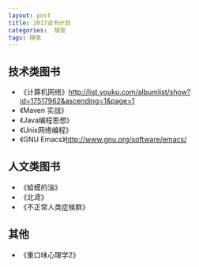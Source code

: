```yaml
---
layout: post
title: 2017读书计划
categories:  随笔
tags: 随笔
---
```


## 技术类图书

- 《计算机网络》http://list.youku.com/albumlist/show?id=17517962&ascending=1&page=1
- 《Maven 实战》
- 《Java编程思想》
- 《Unix网络编程》
- 《GNU Emacs》http://www.gnu.org/software/emacs/



## 人文类图书

- 《蛤蟆的油》
- 《北鸢》
- 《不正常人类症候群》



## 其他

- 《重口味心理学2》

